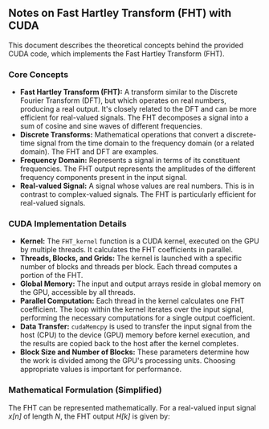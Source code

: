 ## Notes on Fast Hartley Transform (FHT) with CUDA

This document describes the theoretical concepts behind the provided CUDA code, which implements the Fast Hartley Transform (FHT).

### Core Concepts

*   **Fast Hartley Transform (FHT):**  A transform similar to the Discrete Fourier Transform (DFT), but which operates on real numbers, producing a real output.  It's closely related to the DFT and can be more efficient for real-valued signals. The FHT decomposes a signal into a sum of cosine and sine waves of different frequencies.
*   **Discrete Transforms:** Mathematical operations that convert a discrete-time signal from the time domain to the frequency domain (or a related domain).  The FHT and DFT are examples.
*   **Frequency Domain:**  Represents a signal in terms of its constituent frequencies.  The FHT output represents the amplitudes of the different frequency components present in the input signal.
*   **Real-valued Signal:** A signal whose values are real numbers. This is in contrast to complex-valued signals.  The FHT is particularly efficient for real-valued signals.

### CUDA Implementation Details

*   **Kernel:** The `FHT_kernel` function is a CUDA kernel, executed on the GPU by multiple threads. It calculates the FHT coefficients in parallel.
*   **Threads, Blocks, and Grids:** The kernel is launched with a specific number of blocks and threads per block. Each thread computes a portion of the FHT.
*   **Global Memory:** The input and output arrays reside in global memory on the GPU, accessible by all threads.
*   **Parallel Computation:** Each thread in the kernel calculates one FHT coefficient. The loop within the kernel iterates over the input signal, performing the necessary computations for a single output coefficient.
*   **Data Transfer:**  `cudaMemcpy` is used to transfer the input signal from the host (CPU) to the device (GPU) memory before kernel execution, and the results are copied back to the host after the kernel completes.
*   **Block Size and Number of Blocks:** These parameters determine how the work is divided among the GPU's processing units.  Choosing appropriate values is important for performance.

### Mathematical Formulation (Simplified)

The FHT can be represented mathematically.  For a real-valued input signal *x[n]* of length *N*, the FHT output *H[k]* is given by:
